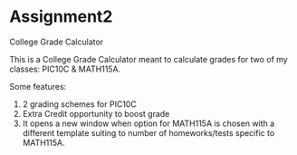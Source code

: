 # Assignment2
College Grade Calculator

This is a College Grade Calculator meant to calculate grades for two of my classes: PIC10C & MATH115A.

Some features:
1. 2 grading schemes for PIC10C
2. Extra Credit opportunity to boost grade
3. It opens a new window when option for MATH115A is chosen with a different template suiting to number of homeworks/tests specific to MATH115A.
